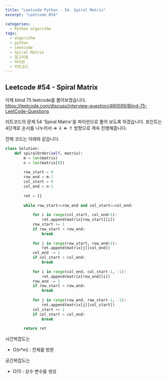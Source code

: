 ```yaml
---
title: "Leetcode Python - 54. Spiral Matrix"
excerpt: "Leetcode #54"

categories:
  - Python algorithm
tags:
  - algorithm
  - python
  - leetcode
  - Spiral Matrix
  - 알고리즘
  - 파이썬
  - 리트코드
---
```


## Leetcode #54 - Spiral Matrix

이제 blind 75 leetcode를 풀어보겠습니다.
https://leetcode.com/discuss/interview-question/460599/Blind-75-LeetCode-Questions

리트코드의 문제 54 'Spiral Matrix'을 파이썬으로 풀어 보도록 하겠습니다. 
포인트는 4단계로 순서를 나누어서 ⇒ ⇓ ⇐ ⇑ 방향으로 계속 진행해줍니다.

전체 코드는 아래와 같습니다.
```python
class Solution:
    def spiralOrder(self, matrix):
        m = len(matrix)
        n = len(matrix[0])
        
        row_start = 0
        row_end = m-1
        col_start = 0
        col_end = n-1
        
        ret = []
        
        while row_start<=row_end and col_start<=col_end:
            
            for i in range(col_start, col_end+1):
                ret.append(matrix[row_start][i])
            row_start += 1
            if row_start > row_end:
                break
            
            for j in range(row_start, row_end+1):
                ret.append(matrix[j][col_end])
            col_end -= 1
            if col_start > col_end:
                break
            
            for i in range(col_end, col_start-1, -1):
                ret.append(matrix[row_end][i])
            row_end -= 1
            if row_start > row_end:
                break
                
            for j in range(row_end, row_start-1, -1):
                ret.append(matrix[j][col_start])
            col_start += 1
            if col_start > col_end:
                break
        
        return ret
```

시간복잡도는 
* O(n*m) : 전체를 방문

공간복잡도는 
* O(1) : 상수 변수들 생성
